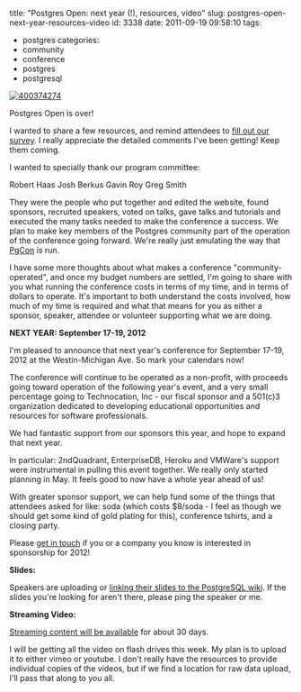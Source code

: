 title: "Postgres Open: next year (!), resources, video"
slug: postgres-open-next-year-resources-video
id: 3338
date: 2011-09-19 09:58:10
tags: 
- postgres
categories: 
- community
- conference
- postgres
- postgresql

[![](http://www.chesnok.com/daily/wp-content/uploads/2011/09/400374274-300x169.jpg "400374274")](http://www.chesnok.com/daily/wp-content/uploads/2011/09/400374274.jpg)

Postgres Open is over!

I wanted to share a few resources, and remind attendees to [fill out our survey](https://docs.google.com/spreadsheet/viewform?hl=en_US&formkey=dGI3MnBkX3kzeUxDY1N6SWNoVEdSNnc6MQ#gid=0). I really appreciate the detailed comments I've been getting!  Keep them coming. 

I wanted to specially thank our program committee: 

Robert Haas
Josh Berkus
Gavin Roy
Greg Smith

They were the people who put together and edited the website, found sponsors, recruited speakers, voted on talks, gave talks and tutorials and executed the many tasks needed to make the conference a success. We plan to make key members of the Postgres community part of the operation of the conference going forward. We're really just emulating the way that [PgCon](http://pgcon.org) is run. 

I have some more thoughts about what makes a conference "community-operated", and once my budget numbers are settled, I'm going to share with you what running the conference costs in terms of my time, and in terms of dollars to operate. It's important to both understand the costs involved, how much of my time is required and what that means for you as either a sponsor, speaker, attendee or volunteer supporting what we are doing.

**NEXT YEAR: September 17-19, 2012**

I'm pleased to announce that next year's conference for September 17-19, 2012 at the Westin-Michigan Ave. So mark your calendars now!

The conference will continue to be operated as a non-profit, with proceeds going toward operation of the following year's event, and a very small percentage going to Technocation, Inc - our fiscal sponsor and a 501(c)3 organization dedicated to developing educational opportunities and resources for software professionals. 

We had fantastic support from our sponsors this year, and hope to expand that next year. 

In particular: 2ndQuadrant, EnterpriseDB, Heroku and VMWare's support were instrumental in pulling this event together. We really only started planning in May. It feels good to now have a whole year ahead of us!

With greater sponsor support, we can help fund some of the things that attendees asked for like: soda (which costs $8/soda - I feel as though we should get some kind of gold plating for this), conference tshirts, and a closing party. 

Please [get in touch](mailto:selena@postgresopen.org) if you or a company you know is interested in sponsorship for 2012! 

**Slides:**

Speakers are uploading or [linking their slides to the PostgreSQL wiki](http://wiki.postgresql.org/wiki/Postgres_Open_Talks_2011 ). If the slides you're looking for aren't there, please ping the speaker or me.

**Streaming Video:**

[Streaming content will be available](http://postgresopen.org/2011/video ) for about 30 days. 

I will be getting all the video on flash drives this week. My plan is to upload it to either vimeo or youtube. I don't really have the resources to provide individual copies of the videos, but if we find a location for raw data upload, I'll pass that along to you all. 
